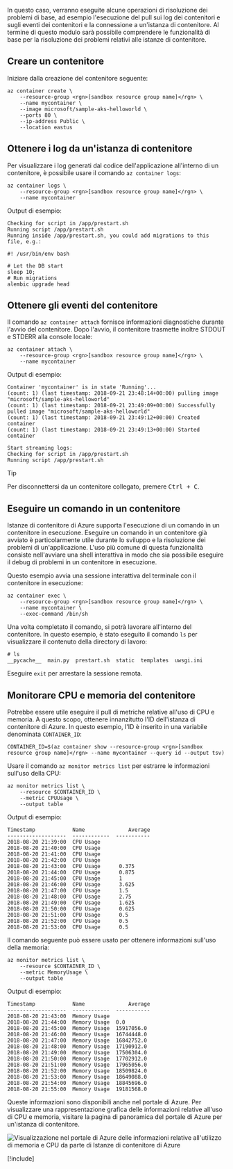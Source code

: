 In questo caso, verranno eseguite alcune operazioni di risoluzione dei problemi di base, ad esempio l'esecuzione del pull sui log dei contenitori e sugli eventi dei contenitori e la connessione a un'istanza di contenitore. Al termine di questo modulo sarà possibile comprendere le funzionalità di base per la risoluzione dei problemi relativi alle istanze di contenitore.

## <a name="create-a-container"></a>Creare un contenitore

Iniziare dalla creazione del contenitore seguente: 

```azurecli
az container create \
    --resource-group <rgn>[sandbox resource group name]</rgn> \
    --name mycontainer \
    --image microsoft/sample-aks-helloworld \
    --ports 80 \
    --ip-address Public \
    --location eastus
```

## <a name="get-logs-from-a-container-instance"></a>Ottenere i log da un'istanza di contenitore

Per visualizzare i log generati dal codice dell'applicazione all'interno di un contenitore, è possibile usare il comando `az container logs`:

```azurecli
az container logs \
    --resource-group <rgn>[sandbox resource group name]</rgn> \
    --name mycontainer
```

Output di esempio:

```output
Checking for script in /app/prestart.sh
Running script /app/prestart.sh
Running inside /app/prestart.sh, you could add migrations to this file, e.g.:

#! /usr/bin/env bash

# Let the DB start
sleep 10;
# Run migrations
alembic upgrade head
```

## <a name="get-container-events"></a>Ottenere gli eventi del contenitore

Il comando `az container attach` fornisce informazioni diagnostiche durante l'avvio del contenitore. Dopo l'avvio, il contenitore trasmette inoltre STDOUT e STDERR alla console locale:

```azurecli
az container attach \
    --resource-group <rgn>[sandbox resource group name]</rgn> \
    --name mycontainer
```

Output di esempio:

```output
Container 'mycontainer' is in state 'Running'...
(count: 1) (last timestamp: 2018-09-21 23:48:14+00:00) pulling image "microsoft/sample-aks-helloworld"
(count: 1) (last timestamp: 2018-09-21 23:49:09+00:00) Successfully pulled image "microsoft/sample-aks-helloworld"
(count: 1) (last timestamp: 2018-09-21 23:49:12+00:00) Created container
(count: 1) (last timestamp: 2018-09-21 23:49:13+00:00) Started container

Start streaming logs:
Checking for script in /app/prestart.sh
Running script /app/prestart.sh
```

> [!TIP]
> Per disconnettersi da un contenitore collegato, premere <kbd>Ctrl + C</kbd>.

## <a name="execute-a-command-in-a-container"></a>Eseguire un comando in un contenitore

Istanze di contenitore di Azure supporta l'esecuzione di un comando in un contenitore in esecuzione. Eseguire un comando in un contenitore già avviato è particolarmente utile durante lo sviluppo e la risoluzione dei problemi di un'applicazione. L'uso più comune di questa funzionalità consiste nell'avviare una shell interattiva in modo che sia possibile eseguire il debug di problemi in un contenitore in esecuzione.

Questo esempio avvia una sessione interattiva del terminale con il contenitore in esecuzione:

```azurecli
az container exec \
    --resource-group <rgn>[sandbox resource group name]</rgn> \
    --name mycontainer \
    --exec-command /bin/sh
```

Una volta completato il comando, si potrà lavorare all'interno del contenitore. In questo esempio, è stato eseguito il comando `ls` per visualizzare il contenuto della directory di lavoro:

```output
# ls
__pycache__  main.py  prestart.sh  static  templates  uwsgi.ini
```

Eseguire `exit` per arrestare la sessione remota.

## <a name="monitor-container-cpu-and-memory"></a>Monitorare CPU e memoria del contenitore

Potrebbe essere utile eseguire il pull di metriche relative all'uso di CPU e memoria. A questo scopo, ottenere innanzitutto l'ID dell'istanza di contenitore di Azure. In questo esempio, l'ID è inserito in una variabile denominata `CONTAINER_ID`:

```azurecli
CONTAINER_ID=$(az container show --resource-group <rgn>[sandbox resource group name]</rgn> --name mycontainer --query id --output tsv)
```

Usare il comando `az monitor metrics list` per estrarre le informazioni sull'uso della CPU:

```azurecli
az monitor metrics list \
    --resource $CONTAINER_ID \
    --metric CPUUsage \
    --output table
```

Output di esempio:

```output
Timestamp            Name              Average
-------------------  ------------  -----------
2018-08-20 21:39:00  CPU Usage
2018-08-20 21:40:00  CPU Usage
2018-08-20 21:41:00  CPU Usage
2018-08-20 21:42:00  CPU Usage
2018-08-20 21:43:00  CPU Usage      0.375
2018-08-20 21:44:00  CPU Usage      0.875
2018-08-20 21:45:00  CPU Usage      1
2018-08-20 21:46:00  CPU Usage      3.625
2018-08-20 21:47:00  CPU Usage      1.5
2018-08-20 21:48:00  CPU Usage      2.75
2018-08-20 21:49:00  CPU Usage      1.625
2018-08-20 21:50:00  CPU Usage      0.625
2018-08-20 21:51:00  CPU Usage      0.5
2018-08-20 21:52:00  CPU Usage      0.5
2018-08-20 21:53:00  CPU Usage      0.5
```

Il comando seguente può essere usato per ottenere informazioni sull'uso della memoria:

```azurecli
az monitor metrics list \
    --resource $CONTAINER_ID \
    --metric MemoryUsage \
    --output table
```

Output di esempio:

```output
Timestamp            Name              Average
-------------------  ------------  -----------
2018-08-20 21:43:00  Memory Usage
2018-08-20 21:44:00  Memory Usage  0.0
2018-08-20 21:45:00  Memory Usage  15917056.0
2018-08-20 21:46:00  Memory Usage  16744448.0
2018-08-20 21:47:00  Memory Usage  16842752.0
2018-08-20 21:48:00  Memory Usage  17190912.0
2018-08-20 21:49:00  Memory Usage  17506304.0
2018-08-20 21:50:00  Memory Usage  17702912.0
2018-08-20 21:51:00  Memory Usage  17965056.0
2018-08-20 21:52:00  Memory Usage  18509824.0
2018-08-20 21:53:00  Memory Usage  18649088.0
2018-08-20 21:54:00  Memory Usage  18845696.0
2018-08-20 21:55:00  Memory Usage  19181568.0
```

Queste informazioni sono disponibili anche nel portale di Azure. Per visualizzare una rappresentazione grafica delle informazioni relative all'uso di CPU e memoria, visitare la pagina di panoramica del portale di Azure per un'istanza di contenitore.

![Visualizzazione nel portale di Azure delle informazioni relative all'utilizzo di memoria e CPU da parte di Istanze di contenitore di Azure](../media/6-cpu-memory.png)

[!include[](../../../includes/azure-sandbox-cleanup.md)]
